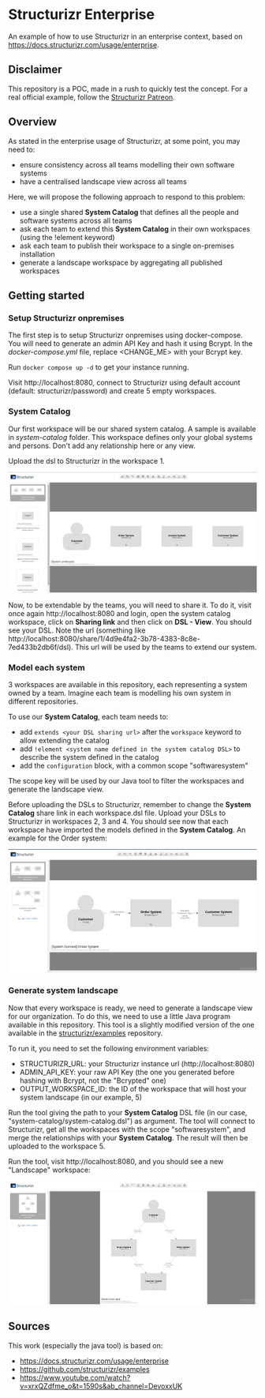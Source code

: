 # Structurizr Enterprise

An example of how to use Structurizr in an enterprise context, based on https://docs.structurizr.com/usage/enterprise.

## Disclaimer

This repository is a POC, made in a rush to quickly test the concept. For a real official example, follow the 
[Structurizr Patreon](https://www.patreon.com/posts/enterprise-usage-122200417).

## Overview

As stated in the enterprise usage of Structurizr, at some point, you may need to:
- ensure consistency across all teams modelling their own software systems
- have a centralised landscape view across all teams 

Here, we will propose the following approach to respond to this problem:
- use a single shared **System Catalog** that defines all the people and software systems across all teams
- ask each team to extend this **System Catalog** in their own workspaces (using the !element keyword) 
- ask each team to publish their workspace to a single on-premises installation
- generate a landscape workspace by aggregating all published workspaces

## Getting started

### Setup Structurizr onpremises

The first step is to setup Structurizr onpremises using docker-compose.
You will need to generate an admin API Key and hash it using Bcrypt. In the *docker-compose.yml* file, replace <CHANGE_ME> with your Bcrypt key.

Run `docker compose up -d` to get your instance running.

Visit http://localhost:8080, connect to Structurizr using default account (default: structurizr/password) and create 5 empty workspaces.

### System Catalog

Our first workspace will be our shared system catalog. A sample is available in *system-catalog* folder.
This workspace defines only your global systems and persons. Don't add any relationship here or any view.

Upload the dsl to Structurizr in the workspace 1.

![SystemCatalog](images/systemcatalog.png)

Now, to be extendable by the teams, you will need to share it. To do it, visit once again http://localhost:8080 and login, 
open the system catalog workspace, click on **Sharing link** and then click on **DSL - View**. You should see
your DSL. Note the url (something like http://localhost:8080/share/1/4d9e4fa2-3b78-4383-8c8e-7ed433b2db6f/dsl). This url
will be used by the teams to extend our system.

### Model each system

3 workspaces are available in this repository, each representing a system owned by a team. Imagine each team is modelling 
his own system in different repositories.

To use our **System Catalog**, each team needs to:
- add `extends <your DSL sharing url>` after the `workspace` keyword to allow extending the catalog
- add `!element <system name defined in the system catalog DSL>` to describe the system defined in the catalog
- add the `configuration` block, with a common scope "softwaresystem"

The scope key will be used by our Java tool to filter the workspaces and generate the landscape view.

Before uploading the DSLs to Structurizr, remember to change the **System Catalog** share link in each workspace.dsl file.
Upload your DSLs to Structurizr in workspaces 2, 3 and 4. You should see now that each workspace have imported the models 
defined in the **System Catalog**. An example for the Order system:

![OrderSystem](images/ordersystem.png)

### Generate system landscape

Now that every workspace is ready, we need to generate a landscape view for our organization. To do this,
we need to use a little Java program available in this repository. This tool is a slightly modified version of the one
available in the [structurizr/examples](https://github.com/structurizr/examples) repository.

To run it, you need to set the following environment variables:
- STRUCTURIZR_URL: your Structurizr instance url (http://localhost:8080)
- ADMIN_API_KEY: your raw API Key (the one you generated before hashing with Bcrypt, not the "Bcrypted" one)
- OUTPUT_WORKSPACE_ID: the ID of the workspace that will host your system landscape (in our example, 5)

Run the tool giving the path to your **System Catalog** DSL file (in our case, "system-catalog/system-catalog.dsl") as argument.
The tool will connect to Structurizr, get all the workspaces with the scope "softwaresystem", and merge 
the relationships with your **System Catalog**. The result will then be uploaded to the workspace 5.

Run the tool, visit http://localhost:8080, and you should see a new "Landscape" workspace:

![Landscape](images/systemlandscape.png)

## Sources

This work (especially the java tool) is based on:
- https://docs.structurizr.com/usage/enterprise
- https://github.com/structurizr/examples
- https://www.youtube.com/watch?v=xrxQZdfme_o&t=1590s&ab_channel=DevoxxUK
